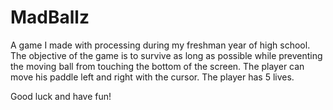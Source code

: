 # MadBallz
A game I made with processing during my freshman year of high school. 
The objective of the game is to survive as long as possible while preventing the moving ball from touching the bottom of the screen.
The player can move his paddle left and right with the cursor. 
The player has 5 lives.

Good luck and have fun!
